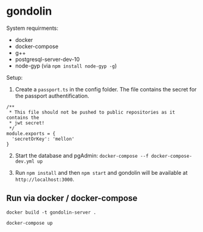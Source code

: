 # gondolin

System requirments:

- docker
- docker-compose
- g++
- postgresql-server-dev-10
- node-gyp (via `npm install node-gyp -g`)

Setup:

1. Create a `passport.ts` in the config folder. The file contains the
secret for the passport authentification.

```
/**
 * This file should not be pushed to public repositories as it contains the
 * jwt secret!
 */
module.exports = {
  'secretOrKey': 'mellon'
}
```

2. Start the database and pgAdmin: `docker-compose --f docker-compose-dev.yml up`

3. Run `npm install` and then `npm start` and gondolin will be available at `http://localhost:3000`.


## Run via docker / docker-compose

```
docker build -t gondolin-server .

docker-compose up
```